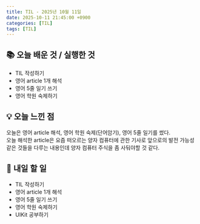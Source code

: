 ```yaml
---
title: TIL - 2025년 10월 11일
date: 2025-10-11 21:45:00 +0900
categories: [TIL]
tags: [TIL]
---
```


## 📚 **오늘 배운 것 / 실행한 것**

- TIL 작성하기
- 영어 article 1개 해석
- 영어 5줄 일기 쓰기
- 영어 학원 숙제하기

## 💡 **오늘 느낀 점**

오늘은 영어 article 해석, 영어 학원 숙제(단어암기), 영어 5줄 일기를 썼다.<br>
오늘 해석한 article은 요즘 떠오르는 양자 컴퓨터에 관한 기사로 앞으로의 발전 가능성같은 것들을 다루는 내용인데 양자 컴퓨터 주식을 좀 사둬야할 것 같다.<br>

## 🎯 **내일 할 일**

- TIL 작성하기
- 영어 article 1개 해석
- 영어 5줄 일기 쓰기
- 영어 학원 숙제하기
- UIKit 공부하기